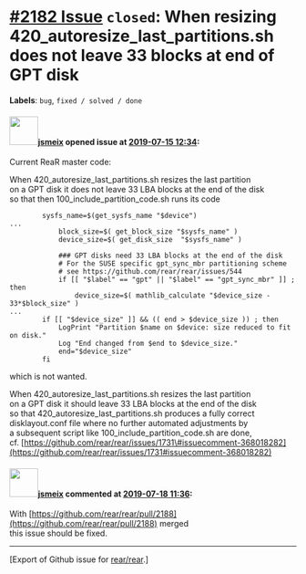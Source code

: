 [\#2182 Issue](https://github.com/rear/rear/issues/2182) `closed`: When resizing 420\_autoresize\_last\_partitions.sh does not leave 33 blocks at end of GPT disk
=================================================================================================================================================================

**Labels**: `bug`, `fixed / solved / done`

#### <img src="https://avatars.githubusercontent.com/u/1788608?u=925fc54e2ce01551392622446ece427f51e2f0ce&v=4" width="50">[jsmeix](https://github.com/jsmeix) opened issue at [2019-07-15 12:34](https://github.com/rear/rear/issues/2182):

Current ReaR master code:

When 420\_autoresize\_last\_partitions.sh resizes the last partition  
on a GPT disk it does not leave 33 LBA blocks at the end of the disk  
so that then 100\_include\_partition\_code.sh runs its code

           
            sysfs_name=$(get_sysfs_name "$device")
    ...
                block_size=$( get_block_size "$sysfs_name" )
                device_size=$( get_disk_size  "$sysfs_name" )

                ### GPT disks need 33 LBA blocks at the end of the disk
                # For the SUSE specific gpt_sync_mbr partitioning scheme
                # see https://github.com/rear/rear/issues/544
                if [[ "$label" == "gpt" || "$label" == "gpt_sync_mbr" ]] ; then
                    device_size=$( mathlib_calculate "$device_size - 33*$block_size" )
    ...
            if [[ "$device_size" ]] && (( end > $device_size )) ; then
                LogPrint "Partition $name on $device: size reduced to fit on disk."
                Log "End changed from $end to $device_size."
                end="$device_size"
            fi

which is not wanted.

When 420\_autoresize\_last\_partitions.sh resizes the last partition  
on a GPT disk it should leave 33 LBA blocks at the end of the disk  
so that 420\_autoresize\_last\_partitions.sh produces a fully correct  
disklayout.conf file where no further automated adjustments by  
a subsequent script like 100\_include\_partition\_code.sh are done,  
cf.
[https://github.com/rear/rear/issues/1731\#issuecomment-368018282](https://github.com/rear/rear/issues/1731#issuecomment-368018282)

#### <img src="https://avatars.githubusercontent.com/u/1788608?u=925fc54e2ce01551392622446ece427f51e2f0ce&v=4" width="50">[jsmeix](https://github.com/jsmeix) commented at [2019-07-18 11:36](https://github.com/rear/rear/issues/2182#issuecomment-512779764):

With
[https://github.com/rear/rear/pull/2188](https://github.com/rear/rear/pull/2188)
merged  
this issue should be fixed.

------------------------------------------------------------------------

\[Export of Github issue for
[rear/rear](https://github.com/rear/rear).\]
